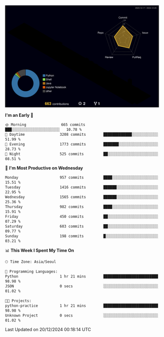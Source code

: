<!-- ![Header](./github-header-image.png) -->

<!-- <div align="center">
  <img src="https://ziadoua.github.io/m3-Markdown-Badges/badges/FastAPI/fastapi1.svg" />&nbsp
  <img src="https://ziadoua.github.io/m3-Markdown-Badges/badges/Git/git1.svg" />&nbsp
  <img src="https://ziadoua.github.io/m3-Markdown-Badges/badges/Linux/linux2.svg" />&nbsp
  <img src="https://ziadoua.github.io/m3-Markdown-Badges/badges/PostgreSQL/postgresql3.svg" />&nbsp
  <img src="https://ziadoua.github.io/m3-Markdown-Badges/badges/Python/python3.svg" />&nbsp
</div> -->

![](./profile-3d-contrib/profile-night-rainbow.svg)

<!--START_SECTION:waka-->
**I'm an Early 🐤** 

```text
🌞 Morning                665 commits         ███░░░░░░░░░░░░░░░░░░░░░░   10.78 % 
🌆 Daytime                3208 commits        █████████████░░░░░░░░░░░░   51.99 % 
🌃 Evening                1773 commits        ███████░░░░░░░░░░░░░░░░░░   28.73 % 
🌙 Night                  525 commits         ██░░░░░░░░░░░░░░░░░░░░░░░   08.51 % 
```
📅 **I'm Most Productive on Wednesday** 

```text
Monday                   957 commits         ████░░░░░░░░░░░░░░░░░░░░░   15.51 % 
Tuesday                  1416 commits        ██████░░░░░░░░░░░░░░░░░░░   22.95 % 
Wednesday                1565 commits        ██████░░░░░░░░░░░░░░░░░░░   25.36 % 
Thursday                 982 commits         ████░░░░░░░░░░░░░░░░░░░░░   15.91 % 
Friday                   450 commits         ██░░░░░░░░░░░░░░░░░░░░░░░   07.29 % 
Saturday                 603 commits         ██░░░░░░░░░░░░░░░░░░░░░░░   09.77 % 
Sunday                   198 commits         █░░░░░░░░░░░░░░░░░░░░░░░░   03.21 % 
```


📊 **This Week I Spent My Time On** 

```text
🕑︎ Time Zone: Asia/Seoul

💬 Programming Languages: 
Python                   1 hr 21 mins        █████████████████████████   98.98 % 
JSON                     0 secs              ░░░░░░░░░░░░░░░░░░░░░░░░░   01.02 % 

🐱‍💻 Projects: 
python-practice          1 hr 21 mins        █████████████████████████   98.98 % 
Unknown Project          0 secs              ░░░░░░░░░░░░░░░░░░░░░░░░░   01.02 % 
```


 Last Updated on 20/12/2024 00:18:14 UTC
<!--END_SECTION:waka-->




